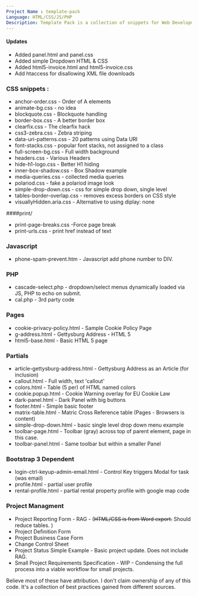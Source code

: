 ```yaml
---
Project Name : template-pack
Language: HTML/CSS/JS/PHP
Description: Template Pack is a collection of snippets for Web Development
---
```


#### Updates
* Added panel.html and panel.css
* Added simple Dropdown HTML & CSS
* Added html5-invoice.html and html5-invoice.css 
* Add htaccess for disallowing XML file downloads



### CSS snippets : 

* anchor-order.css - Order of A elements 
* animate-bg.css - no idea
* blockquote.css - Blockquote handling
* border-box.css - A better border box
* clearfix.css - The clearfix hack
* css3-zebra.css - Zebra striping
* data-uri-patterns.css - 20 patterns using Data URI 
* font-stacks.css - popular font stacks, not assigned to a class
* full-screen-bg.css - Full width background
* headers.css - Various Headers
* hide-h1-logo.css - Better H1 hiding
* inner-box-shadow.css - Box Shadow example
* media-queries.css - collected media queries
* polariod.css - fake a polariod image look
* simple-drop-down.css - css for simple drop down, single level
* tables-border-overlap.css - removes excess borders on CSS style
* visuallyHidden.aria.css - Alternative to using diplay: none 


####print/  
* print-page-breaks.css -Force page break 
* print-urls.css - print href instead of text

### Javascript
* phone-spam-prevent.htm - Javascript add phone number to DIV.

### PHP 

* cascade-select.php - dropdown/select menus dynamically loaded via JS, PHP to echo on submit.
* cal.php - 3rd party code


### Pages 

* cookie-privacy-policy.html - Sample Cookie Policy Page
* g-address.html - Gettysburg Address - HTML 5
* html5-base.html - Basic HTML 5 page


### Partials 

* article-gettysburg-address.html - Gettysburg Address as an Article (for inclusion)
* callout.html - Full width, text 'callout' 
* colors.html - Table (5 per) of HTML named colors
* cookie.popup.html - Cookie Warning overlay for EU Cookie Law
* dark-panel.html - Dark Panel with big buttons
* footer.html - Simple basic footer
* matrix-table.html - Matric Cross Reference table (Pages - Browsers is content)
* simple-drop-down.html - basic single level drop down menu example
* toolbar-page.html - Toolbar (gray) across top of parent element, page in this case.
* toolbar-panel.html - Same toolbar but within a smaller Panel

### Bootstrap 3 Dependent 

* login-ctrl-keyup-admin-email.html - Control Key triggers Modal for task (was email)
* profile.html - partial user profile 
* rental-profile.html - partial rental property profile with google map code


### Project Managment 

* Project Reporting Form - RAG - (~~HTML/CSS is from Word export.~~ Should reduce tables. )
* Project Definition Form 
* Project Business Case Form
* Change Control Sheet 
* Project Status Simple Example - Basic project update. Does not include RAG. 
* Small Project Requirements Specification - WIP - Condensing the full process into a viable workflow for small projects.

Believe most of these have attribution. I don't claim ownership of any of this code. It's a collection of best practices gained from different sources. 













